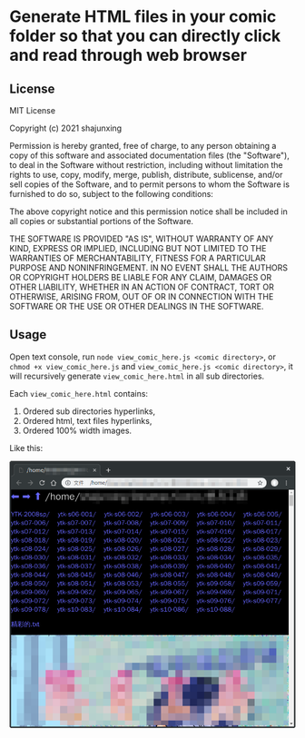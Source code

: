 # Generate HTML files in your comic folder so that you can directly click and read through web browser

## License

MIT License

Copyright (c) 2021 shajunxing

Permission is hereby granted, free of charge, to any person obtaining a copy
of this software and associated documentation files (the "Software"), to deal
in the Software without restriction, including without limitation the rights
to use, copy, modify, merge, publish, distribute, sublicense, and/or sell
copies of the Software, and to permit persons to whom the Software is
furnished to do so, subject to the following conditions:

The above copyright notice and this permission notice shall be included in all
copies or substantial portions of the Software.

THE SOFTWARE IS PROVIDED "AS IS", WITHOUT WARRANTY OF ANY KIND, EXPRESS OR
IMPLIED, INCLUDING BUT NOT LIMITED TO THE WARRANTIES OF MERCHANTABILITY,
FITNESS FOR A PARTICULAR PURPOSE AND NONINFRINGEMENT. IN NO EVENT SHALL THE
AUTHORS OR COPYRIGHT HOLDERS BE LIABLE FOR ANY CLAIM, DAMAGES OR OTHER
LIABILITY, WHETHER IN AN ACTION OF CONTRACT, TORT OR OTHERWISE, ARISING FROM,
OUT OF OR IN CONNECTION WITH THE SOFTWARE OR THE USE OR OTHER DEALINGS IN THE
SOFTWARE.

## Usage

Open text console, run `node view_comic_here.js <comic directory>`, or `chmod +x view_comic_here.js` and `view_comic_here.js <comic directory>`, it will recursively generate `view_comic_here.html` in all sub directories.

Each `view_comic_here.html` contains:

1. Ordered sub directories hyperlinks,
2. Ordered html, text files hyperlinks,
3. Ordered 100% width images.

Like this:

![](screenshot.png)
